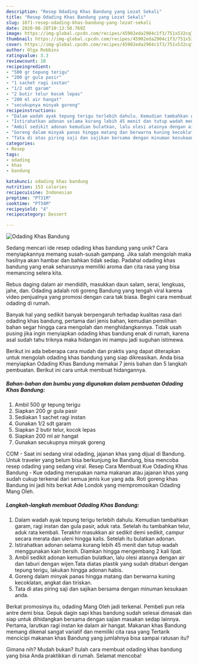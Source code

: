 ```yaml
---
description: "Resep Odading Khas Bandung yang Lezat Sekali"
title: "Resep Odading Khas Bandung yang Lezat Sekali"
slug: 1671-resep-odading-khas-bandung-yang-lezat-sekali
date: 2020-06-28T10:13:50.769Z
image: https://img-global.cpcdn.com/recipes/45902eda2904c1f3/751x532cq70/odading-khas-bandung-foto-resep-utama.jpg
thumbnail: https://img-global.cpcdn.com/recipes/45902eda2904c1f3/751x532cq70/odading-khas-bandung-foto-resep-utama.jpg
cover: https://img-global.cpcdn.com/recipes/45902eda2904c1f3/751x532cq70/odading-khas-bandung-foto-resep-utama.jpg
author: Olga Robbins
ratingvalue: 3.3
reviewcount: 10
recipeingredient:
- "500 gr tepung terigu"
- "200 gr gula pasir"
- "1 sachet ragi instan"
- "1/2 sdt garam"
- "2 butir telur kocok lepas"
- "200 ml air hangat"
- "secukupnya minyak goreng"
recipeinstructions:
- "Dalam wadah ayak tepung terigu terlebih dahulu. Kemudian tambahkan garam, ragi instan dan gula pasir, aduk rata. Setelah itu tambahkan telur, aduk rata kembali. Terakhir masukkan air sedikit demi sedikit, campur secara merata dan uleni hingga kalis. Setelah itu bulatkan adonan."
- "Istirahatkan adonan selama kurang lebih 45 menit dan tutup wadah menggunakan kain bersih. Diamkan hingga mengembang 2 kali lipat."
- "Ambil sedikit adonan kemudian bulatkan, lalu olesi atasnya dengan air dan taburi dengan wijen.Tata diatas plastik yang sudah ditaburi dengan tepung terigu, lakukan hingga adonan habis."
- "Goreng dalam minyak panas hingga matang dan berwarna kuning kecoklatan, angkat dan tiriskan."
- "Tata di atas piring saji dan sajikan bersama dengan minuman kesukaan anda."
categories:
- Resep
tags:
- odading
- khas
- bandung

katakunci: odading khas bandung 
nutrition: 153 calories
recipecuisine: Indonesian
preptime: "PT31M"
cooktime: "PT34M"
recipeyield: "4"
recipecategory: Dessert

---
```



![Odading Khas Bandung](https://img-global.cpcdn.com/recipes/45902eda2904c1f3/751x532cq70/odading-khas-bandung-foto-resep-utama.jpg)

Sedang mencari ide resep odading khas bandung yang unik? Cara menyiapkannya memang susah-susah gampang. Jika salah mengolah maka hasilnya akan hambar dan bahkan tidak sedap. Padahal odading khas bandung yang enak seharusnya memiliki aroma dan cita rasa yang bisa memancing selera kita.

Rebus daging dalam air mendidih, masukkan daun salam, serai, lengkuas, jahe, dan. Odading adalah roti goreng Bandung yang tengah viral karena video penjualnya yang promosi dengan cara tak biasa. Begini cara membuat odading di rumah.

Banyak hal yang sedikit banyak berpengaruh terhadap kualitas rasa dari odading khas bandung, pertama dari jenis bahan, kemudian pemilihan bahan segar hingga cara mengolah dan menghidangkannya. Tidak usah pusing jika ingin menyiapkan odading khas bandung enak di rumah, karena asal sudah tahu triknya maka hidangan ini mampu jadi suguhan istimewa.


Berikut ini ada beberapa cara mudah dan praktis yang dapat diterapkan untuk mengolah odading khas bandung yang siap dikreasikan. Anda bisa menyiapkan Odading Khas Bandung memakai 7 jenis bahan dan 5 langkah pembuatan. Berikut ini cara untuk membuat hidangannya.

<!--inarticleads1-->

##### Bahan-bahan dan bumbu yang digunakan dalam pembuatan Odading Khas Bandung:

1. Ambil 500 gr tepung terigu
1. Siapkan 200 gr gula pasir
1. Sediakan 1 sachet ragi instan
1. Gunakan 1/2 sdt garam
1. Siapkan 2 butir telur, kocok lepas
1. Siapkan 200 ml air hangat
1. Gunakan secukupnya minyak goreng


COM - Saat ini sedang viral odading, jajanan khas yang dijual di Bandung. Untuk traveler yang belum bisa berkunjung ke Bandung, bisa mencoba resep odading yang sedang viral. Resep Cara Membuat Kue Odading Khas Bandung - Kue odading merupakan nama makanan atau jajanan khas yang sudah cukup terkenal dari semua jenis kue yang ada. Roti goreng khas Bandung ini jadi hits berkat Ade Londok yang mempromosikan Odading Mang Oleh. 

<!--inarticleads2-->

##### Langkah-langkah membuat Odading Khas Bandung:

1. Dalam wadah ayak tepung terigu terlebih dahulu. Kemudian tambahkan garam, ragi instan dan gula pasir, aduk rata. Setelah itu tambahkan telur, aduk rata kembali. Terakhir masukkan air sedikit demi sedikit, campur secara merata dan uleni hingga kalis. Setelah itu bulatkan adonan.
1. Istirahatkan adonan selama kurang lebih 45 menit dan tutup wadah menggunakan kain bersih. Diamkan hingga mengembang 2 kali lipat.
1. Ambil sedikit adonan kemudian bulatkan, lalu olesi atasnya dengan air dan taburi dengan wijen.Tata diatas plastik yang sudah ditaburi dengan tepung terigu, lakukan hingga adonan habis.
1. Goreng dalam minyak panas hingga matang dan berwarna kuning kecoklatan, angkat dan tiriskan.
1. Tata di atas piring saji dan sajikan bersama dengan minuman kesukaan anda.


Berkat promosinya itu, odading Mang Oleh jadi terkenal. Pembeli pun rela antre demi bisa. Gepuk dagin sapi khas bandung sudah selesai dimasak dan siap untuk dihidangkan bersama dengan sajian masakan sedap lainnya. Pertama, larutkan ragi instan ke dalam air hangat. Makanan khas Bandung memang dikenal sangat variatif dan memiliki cita rasa yang Tertarik mencicipi makanan khas Bandung yang jumlahnya bisa sampai ratusan itu? 

Gimana nih? Mudah bukan? Itulah cara membuat odading khas bandung yang bisa Anda praktikkan di rumah. Selamat mencoba!
